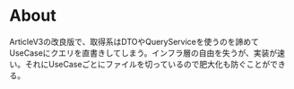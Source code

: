 # About

ArticleV3の改良版で、取得系はDTOやQueryServiceを使うのを諦めてUseCaseにクエリを直書きしてしまう。インフラ層の自由を失うが、実装が速い。それにUseCaseごとにファイルを切っているので肥大化も防ぐことができる。